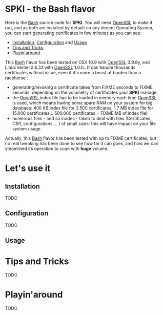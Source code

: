 [Bash]: http://www.gnu.org/software/bash/
[OpenSSL]: http://www.openssl.org/

# SPKI - the Bash flavor

Here is the [Bash] source code for **SPKI**. You will need [OpenSSL]
to make it run, and as both are installed by default on any decent Operating System, you can start generating certificates in few minutes as you can see:

* <a href="#Installation">Installation</a>, <a href="#Configuration">Configuration</a> and <a href="#Usage">Usage</a>
* <a href="#Tips">Tips and Tricks</a>
* <a href="#Playing">Playin'around</a>

This [Bash] flavor has been tested on OSX 10.9 with [OpenSSL] 0.9.8y, and Linux kernel 2.6.32 with [OpenSSL] 1.0.1c. It can handle thousands certificates without issue, even if it's more a beast of burden than a racehorse :

* generating/revoking a certificate takes from FIXME seconds to FIXME seconds, depending on the volumetry of certificates your **SPKI** manage.
* the [OpenSSL] index file has to be loaded in memory each time [OpenSSL] is used, which means having some spare RAM on your system for big databaes: 400 KB index file for 3.500 certificates, 1.7 MB index file for 15.000 certificates... 500.000 certificates = FIXME MB of index file)
* numerous files - and so inodes - taken to deal with files (Certificates, CSR, configurations, ...) of small sizes: this will have impact on your file system usage.

Actually, this [Bash] flavor has been tested with up to FIXME certificates, but no real tweaking has been done to see how far it can goes, and how we can steamlined its operation to cope with **huge** volume.

# Let's use it
## <a id="Installation">Installation</a>
TODO


## <a id="Configuration">Configuration</a>
TODO

## <a id="Usage">Usage</a>

# <a id="Tips">Tips and Tricks</a>
TODO

# <a id="Playing">Playin'around</a>
TODO
